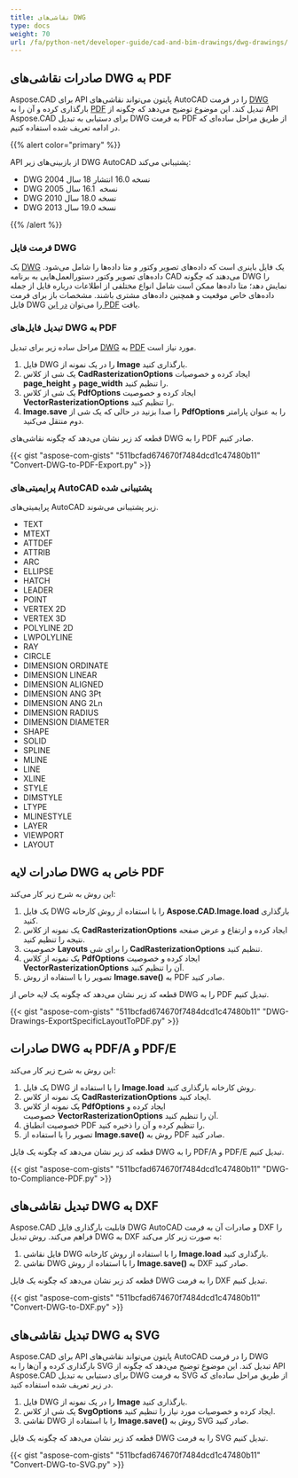 ```yaml
---
title: نقاشی‌های DWG
type: docs
weight: 70
url: /fa/python-net/developer-guide/cad-and-bim-drawings/dwg-drawings/
---
```


## **صادرات نقاشی‌های DWG به PDF**

Aspose.CAD برای API پایتون می‌تواند نقاشی‌های AutoCAD را در فرمت [DWG](https://docs.fileformat.com/cad/dwg/) بارگذاری کرده و آن را به [PDF](https://docs.fileformat.com/pdf/) تبدیل کند. این موضوع توضیح می‌دهد که چگونه از API Aspose.CAD برای دستیابی به تبدیل DWG به فرمت PDF از طریق مراحل ساده‌ای که در ادامه تعریف شده استفاده کنیم.

{{% alert color="primary" %}}

API از بازبینی‌های زیر DWG AutoCAD پشتیبانی می‌کند:

- DWG نسخه 16.0 انتشار 18 سال 2004 
- DWG نسخه  16.1 سال 2005
- DWG نسخه 18.0 سال 2010
- DWG نسخه 19.0 سال 2013

{{% /alert %}}

### **فرمت فایل DWG**

یک [DWG](https://docs.fileformat.com/cad/dwg/) یک فایل باینری است که داده‌های تصویر وکتور و متا داده‌ها را شامل می‌شود. داده‌های تصویر وکتور دستورالعمل‌هایی به برنامه CAD می‌دهند که چگونه DWG را نمایش دهد؛ متا داده‌ها ممکن است شامل انواع مختلفی از اطلاعات درباره فایل از جمله داده‌های خاص موقعیت و همچنین داده‌های مشتری باشند. مشخصات باز برای فرمت فایل DWG را می‌توان [در این PDF](http://opendesign.com/files/guestdownloads/OpenDesign_Specification_for_.dwg_files.pdf) یافت.

### **تبدیل فایل‌های DWG به PDF**

مراحل ساده زیر برای تبدیل [DWG](https://docs.fileformat.com/cad/dwg/) به [PDF](https://docs.fileformat.com/pdf/) مورد نیاز است.

1. فایل DWG را در یک نمونه از **Image** بارگذاری کنید.
1. یک شی از کلاس **CadRasterizationOptions** ایجاد کرده و خصوصیات **page_height** و **page_width** را تنظیم کنید.
1. یک شی از کلاس **PdfOptions** ایجاد کرده و خصوصیت **VectorRasterizationOptions** را تنظیم کنید.
1. **Image.save** را صدا بزنید در حالی که یک شی از **PdfOptions** را به عنوان پارامتر دوم منتقل می‌کنید.

قطعه کد زیر نشان می‌دهد که چگونه نقاشی‌های DWG را به PDF صادر کنیم.

{{< gist "aspose-com-gists" "511bcfad674670f7484dcd1c47480b11" "Convert-DWG-to-PDF-Export.py" >}}

### **پرایمیتی‌های AutoCAD پشتیبانی شده**

پرایمیتی‌های AutoCAD زیر پشتیبانی می‌شوند.

- TEXT
- MTEXT
- ATTDEF
- ATTRIB
- ARC
- ELLIPSE
- HATCH
- LEADER
- POINT
- VERTEX 2D
- VERTEX 3D
- POLYLINE 2D
- LWPOLYLINE
- RAY
- CIRCLE
- DIMENSION ORDINATE
- DIMENSION LINEAR
- DIMENSION ALIGNED
- DIMENSION ANG 3Pt
- DIMENSION ANG 2Ln
- DIMENSION RADIUS
- DIMENSION DIAMETER
- SHAPE
- SOLID
- SPLINE
- MLINE
- LINE
- XLINE
- STYLE
- DIMSTYLE
- LTYPE
- MLINESTYLE
- LAYER
- VIEWPORT
- LAYOUT

## **صادرات لایه DWG خاص به PDF**

این روش به شرح زیر کار می‌کند:

1. یک فایل DWG را با استفاده از روش کارخانه **Aspose.CAD.Image.load** بارگذاری کنید.
1. یک نمونه از کلاس **CadRasterizationOptions** ایجاد کرده و ارتفاع و عرض صفحه نتیجه را تنظیم کنید.
1. خصوصیت **Layouts** را برای شی **CadRasterizationOptions** تنظیم کنید.
1. یک نمونه از کلاس **PdfOptions** ایجاد کرده و خصوصیت **VectorRasterizationOptions** آن را تنظیم کنید.
1. تصویر را با استفاده از روش **Image.save()** به PDF صادر کنید.

قطعه کد زیر نشان می‌دهد که چگونه یک لایه خاص از DWG را به PDF تبدیل کنیم.

{{< gist "aspose-com-gists" "511bcfad674670f7484dcd1c47480b11" "DWG-Drawings-ExportSpecificLayoutToPDF.py" >}}

## **صادرات DWG به PDF/A و PDF/E**

این روش به شرح زیر کار می‌کند:

1. یک فایل DWG را با استفاده از **Image.load** روش کارخانه بارگذاری کنید.
1. یک نمونه از کلاس **CadRasterizationOptions** ایجاد کنید.
1. یک نمونه از کلاس **PdfOptions** ایجاد کرده و خصوصیت **VectorRasterizationOptions** آن را تنظیم کنید.
1. خصوصیت انطباق PDF را تنظیم کرده و آن را ذخیره کنید.
1. تصویر را با استفاده از **Image.save()** روش به PDF صادر کنید.

قطعه کد زیر نشان می‌دهد که چگونه یک فایل DWG را به PDF/A و PDF/E تبدیل کنیم.

{{< gist "aspose-com-gists" "511bcfad674670f7484dcd1c47480b11" "DWG-to-Compliance-PDF.py" >}}

## **تبدیل نقاشی‌های DWG به DXF**

Aspose.CAD قابلیت بارگذاری فایل DWG AutoCAD و صادرات آن به فرمت DXF را فراهم می‌کند. روش تبدیل DWG به DXF به صورت زیر کار می‌کند:

1. فایل نقاشی DWG را با استفاده از روش کارخانه **Image.load** بارگذاری کنید.
1. نقاشی DWG را با استفاده از روش **Image.save()** به DXF صادر کنید.

قطعه کد زیر نشان می‌دهد که چگونه یک فایل DWG را به فرمت DXF تبدیل کنیم.

{{< gist "aspose-com-gists" "511bcfad674670f7484dcd1c47480b11" "Convert-DWG-to-DXF.py" >}}

## **تبدیل نقاشی‌های DWG به SVG**

Aspose.CAD برای API پایتون می‌تواند نقاشی‌های AutoCAD را در فرمت DWG بارگذاری کرده و آن‌ها را به SVG تبدیل کند. این موضوع توضیح می‌دهد که چگونه از API Aspose.CAD برای دستیابی به تبدیل DWG به فرمت SVG از طریق مراحل ساده‌ای که در زیر تعریف شده استفاده کنید.

1. فایل DWG را در یک نمونه از **Image** بارگذاری کنید.
1. یک شی از کلاس **SvgOptions** ایجاد کرده و خصوصیات مورد نیاز را تنظیم کنید.
1. نقاشی DWG را با استفاده از **Image.save()** روش به SVG صادر کنید.

قطعه کد زیر نشان می‌دهد که چگونه یک فایل DWG را به فرمت SVG تبدیل کنیم.

{{< gist "aspose-com-gists" "511bcfad674670f7484dcd1c47480b11" "Convert-DWG-to-SVG.py" >}}
